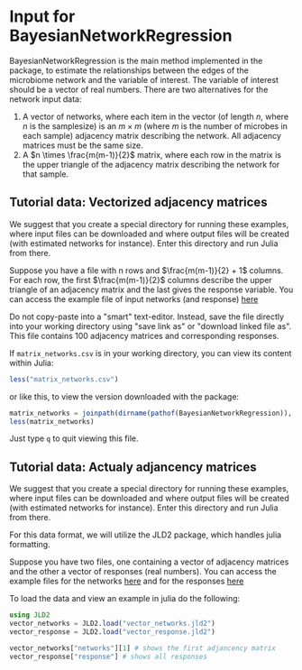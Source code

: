 # Input for BayesianNetworkRegression

BayesianNetworkRegression is the main method implemented in the package, to estimate the relationships between the edges of the microbiome network and the variable of interest. 
The variable of interest should be a vector of real numbers.
There are two alternatives for the network input data:

1. A vector of networks, where each item in the vector (of length $n$, where $n$ is the samplesize) is an $m \times m$ (where $m$ is the number of microbes in each sample) adjacency matrix describing the network. All adjacency matrices must be the same size.
2. A $n \times \frac{m(m-1)}{2}$ matrix, where each row in the matrix is the upper triangle of the adjacency matrix describing the network for that sample.

## Tutorial data: Vectorized adjacency matrices

We suggest that you create a special directory for running these examples,
where input files can be downloaded and where output files will be
created (with estimated networks for instance). Enter this directory
and run Julia from there.

Suppose you have a file with n rows and $\frac{m(m-1)}{2} + 1$ columns. For each row, the first $\frac{m(m-1)}{2}$ columns describe the upper triangle of an adjacency matrix and the last gives the response variable. 
You can access the example file of input networks (and response)
[here](https://github.com/samozm/BayesianNetworkRegression.jl/blob/main/examples/matrix_networks.csv)


Do not copy-paste into a "smart" text-editor. Instead, save the file
directly into your working directory using "save link as" or "download linked file as".
This file contains 100 adjacency matrices and corresponding responses.

If `matrix_networks.csv` is in your working directory, you can view its content
within Julia:
```julia
less("matrix_networks.csv")
```
or like this, to view the version downloaded with the package:
```julia
matrix_networks = joinpath(dirname(pathof(BayesianNetworkRegression)), "..","examples","matrix_networks.csv")
less(matrix_networks)
```
Just type `q` to quit viewing this file.


## Tutorial data: Actualy adjancency matrices 

We suggest that you create a special directory for running these examples,
where input files can be downloaded and where output files will be
created (with estimated networks for instance). Enter this directory
and run Julia from there.

For this data format, we will utilize the JLD2 package, which handles julia formatting.

Suppose you have two files, one containing a vector of adjacency matrices and the other a vector of responses (real numbers).
You can access the example files for the networks 
[here](https://github.com/samozm/BayesianNetworkRegression.jl/blob/main/examples/vector_networks.jld2)
and for the responses
[here](https://github.com/samozm/BayesianNetworkRegression.jl/blob/main/examples/vector_response.jld2)

To load the data and view an example in julia do the following:
```julia
using JLD2
vector_networks = JLD2.load("vector_networks.jld2")
vector_response = JLD2.load("vector_response.jld2")

vector_networks["networks"][1] # shows the first adjancency matrix
vector_response["response"] # shows all responses
```